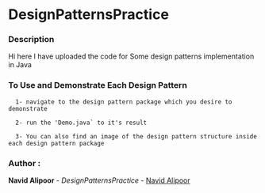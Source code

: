 # DesignPatternsPractice

  ### Description
  Hi here I have uploaded the code for Some design patterns implementation in Java

  ### To Use and Demonstrate Each Design Pattern
  ```
    1- navigate to the design pattern package which you desire to demonstrate

    2- run the 'Demo.java` to it's result

    3- You can also find an image of the design pattern structure inside each design pattern package
  ```

 ### Author : 
 **Navid Alipoor** - *DesignPatternsPractice* - [Navid Alipoor](https://github.com/navid9675)
